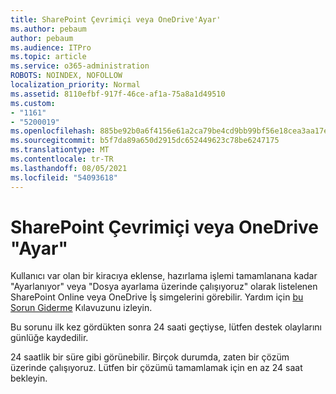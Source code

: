 ```yaml
---
title: SharePoint Çevrimiçi veya OneDrive'Ayar'
ms.author: pebaum
author: pebaum
ms.audience: ITPro
ms.topic: article
ms.service: o365-administration
ROBOTS: NOINDEX, NOFOLLOW
localization_priority: Normal
ms.assetid: 8110efbf-917f-46ce-af1a-75a8a1d49510
ms.custom:
- "1161"
- "5200019"
ms.openlocfilehash: 885be92b0a6f4156e61a2ca79be4cd9bb99bf56e18cea3aa17ef1c7d34246058
ms.sourcegitcommit: b5f7da89a650d2915dc652449623c78be6247175
ms.translationtype: MT
ms.contentlocale: tr-TR
ms.lasthandoff: 08/05/2021
ms.locfileid: "54093618"
---
```

# <a name="sharepoint-online-or-onedrive-setting-up"></a>SharePoint Çevrimiçi veya OneDrive "Ayar"

Kullanıcı var olan bir kiracıya eklense, hazırlama işlemi tamamlanana kadar "Ayarlanıyor" veya "Dosya ayarlama üzerinde çalışıyoruz" olarak listelenen SharePoint Online veya OneDrive İş simgelerini görebilir. Yardım için [bu Sorun Giderme](https://docs.microsoft.com/sharepoint/support/sites/troubleshooting-guide-for-sites-stopped-at-provisioning) Kılavuzunu izleyin.

Bu sorunu ilk kez gördükten sonra 24 saati geçtiyse, lütfen destek olaylarını günlüğe kaydedilir.

24 saatlik bir süre gibi görünebilir. Birçok durumda, zaten bir çözüm üzerinde çalışıyoruz. Lütfen bir çözümü tamamlamak için en az 24 saat bekleyin.
